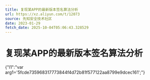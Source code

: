```yaml
---
title: 复现某APP的最新版本签名算法分析
url: https://xz.aliyun.com/t/12073
source: 先知安全技术社区
date: 2023-01-29
fetch_date: 2025-10-04T05:06:43.328529
---
```


# 复现某APP的最新版本签名算法分析

{"l1":"var arg1='5fcde735968317773844f4d72b81f577122aa8799e9dcec161';"}